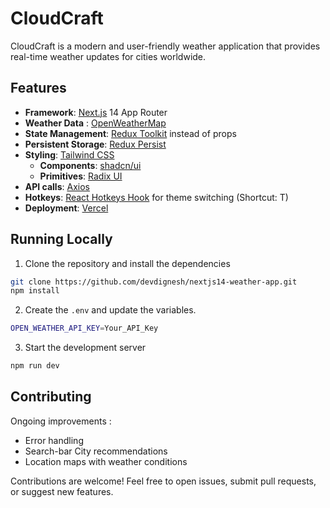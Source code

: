 # CloudCraft

CloudCraft is a modern and user-friendly weather application that provides real-time weather updates for cities worldwide.

## Features

- **Framework**: [Next.js](https://nextjs.org/) 14 App Router
- **Weather Data** : [OpenWeatherMap](https://openweathermap.org/)
- **State Management**: [Redux Toolkit](https://redux-toolkit.js.org/) instead of props
- **Persistent Storage**: [Redux Persist](https://www.npmjs.com/package/redux-persist)
- **Styling**: [Tailwind CSS](https://tailwindcss.com/)
  - **Components**: [shadcn/ui](https://ui.shadcn.com/)
  - **Primitives**: [Radix UI](https://radix-ui.com/) 
- **API calls**: [Axios](https://axios-http.com/docs/intro)
- **Hotkeys**: [React Hotkeys Hook](https://www.npmjs.com/package/react-hotkeys-hook) for theme switching (Shortcut: T)
- **Deployment**: [Vercel](https://vercel.com/)  

## Running Locally

1. Clone the repository and install the dependencies

```bash
git clone https://github.com/devdignesh/nextjs14-weather-app.git
npm install
```

2. Create the `.env` and update the variables.

```bash
OPEN_WEATHER_API_KEY=Your_API_Key
```

3. Start the development server

```bash
npm run dev
```

## Contributing
Ongoing improvements :
- Error handling
- Search-bar City recommendations
- Location maps with weather conditions

Contributions are welcome! Feel free to open issues, submit pull requests, or suggest new features.
